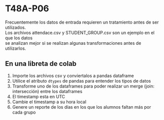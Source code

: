 # T48A-P06

Frecuentemente los datos de entrada requieren un tratamiento antes de ser utilizados.  
Los archivos attendace.csv y STUDENT_GROUP.csv son un ejemplo en el que los datos   
se analizan mejor si se realizan algunas transformaciones antes de utilizarlos.   

## En una libreta de colab

1) Importe los archivos csv y conviertalos a pandas dataframe   
2) Utilice el atributo `dtypes` de pandas para entender los tipos de datos   
3) Transforme uno de los dataframes para poder realizar un merge (join: intersección) entre los dataframes   
4) El timestamp esta en UTC   
5) Cambie el timestamp a su hora local   
6) Genere un reporte de los días en los que los alumnos faltan más por cada grupo   
